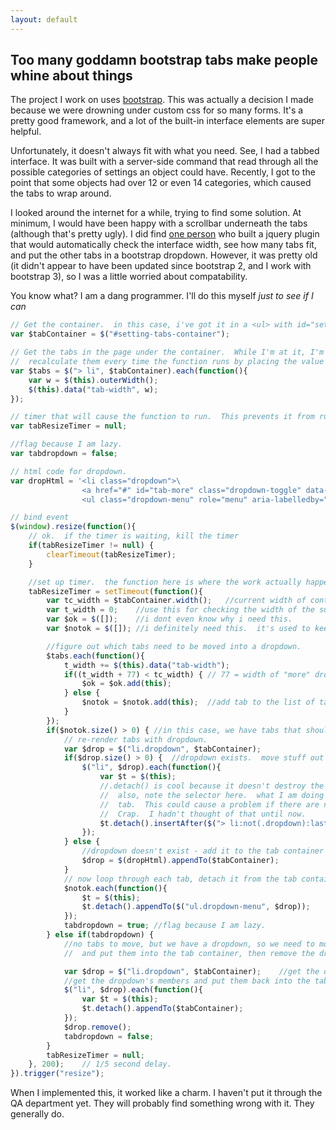 ```yaml
---
layout: default
---
```

## Too many goddamn bootstrap tabs make people whine about things

The project I work on uses <a href="http://getbootstrap.com/" target="_blank">bootstrap</a>.  This was actually a decision I made because we were drowning under custom css for so many forms.  It's a pretty good framework, and a lot of the built-in interface elements are super helpful.

Unfortunately, it doesn't always fit with what you need.  See, I had a tabbed interface.  It was built with a server-side command that read through all the possible categories of settings an object could have.  Recently, I got to the point that some objects had over 12 or even 14 categories, which caused the tabs to wrap around.

I looked around the internet for a while, trying to find some solution.  At minimum, I would have been happy with a scrollbar underneath the tabs (although that's pretty ugly).  I did find <a href="http://www.eyecon.ro/bootstrap-tabdrop/">one person</a> who built a jquery plugin that would automatically check the interface width, see how many tabs fit, and put the other tabs in a bootstrap dropdown.  However, it was pretty old (it didn't appear to have been updated since bootstrap 2, and I work with bootstrap 3), so I was a little worried about compatability.

You know what?  I am a dang programmer.  I'll do this myself _just to see if I can_

```javascript
// Get the container.  in this case, i've got it in a <ul> with id="setting-tabs-container"
var $tabContainer = $("#setting-tabs-container");

// Get the tabs in the page under the container.  While I'm at it, I'm going to initialize the sizes so I don't have to 
//	recalculate them every time the function runs by placing the value in the jQuery.data() of the tab.
var $tabs = $("> li", $tabContainer).each(function(){
	var w = $(this).outerWidth();
	$(this).data("tab-width", w);
});

// timer that will cause the function to run.  This prevents it from running too often while the resize event executes
var tabResizeTimer = null;

//flag because I am lazy.
var tabdropdown = false;

// html code for dropdown.
var dropHtml = '<li class="dropdown">\
				<a href="#" id="tab-more" class="dropdown-toggle" data-toggle="dropdown">More <b class="caret"></b></a>\
				<ul class="dropdown-menu" role="menu" aria-labelledby="tab-more"></ul></li>';

// bind event
$(window).resize(function(){
	// ok.  if the timer is waiting, kill the timer
	if(tabResizeTimer != null) {
		clearTimeout(tabResizeTimer);
	}

	//set up timer.  the function here is where the work actually happens.
	tabResizeTimer = setTimeout(function(){
		var tc_width = $tabContainer.width();	//current width of container.
		var t_width = 0;	//use this for checking the width of the sum of the tab widths.
		var $ok = $([]);	//i dont even know why i need this.
		var $notok = $([]);	//i definitely need this.  it's used to keep references to the tabs we want to move.

		//figure out which tabs need to be moved into a dropdown.
		$tabs.each(function(){
			t_width += $(this).data("tab-width");
			if((t_width + 77) < tc_width) { // 77 = width of "more" dropdown tab.  I am lazy.  I said this already.
				$ok = $ok.add(this);
			} else {
				$notok = $notok.add(this);	//add tab to the list of tabs we need to move.
			}
		});
		if($notok.size() > 0) {	//in this case, we have tabs that should be moved.
			// re-render tabs with dropdown.
			var $drop = $("li.dropdown", $tabContainer);
			if($drop.size() > 0) {	//dropdown exists.  move stuff out of it first.
				$("li", $drop).each(function(){
					var $t = $(this);
					//.detach() is cool because it doesn't destroy the .data() already applied to the tabs.
					//	also, note the selector here.  what I am doing is inserting the tabs after the last non-dropdown
					//	tab.  This could cause a problem if there are no tabs.
					//	Crap.  I hadn't thought of that until now.
					$t.detach().insertAfter($("> li:not(.dropdown):last", $tabContainer));
				});
			} else {
				//dropdown doesn't exist - add it to the tab container
				$drop = $(dropHtml).appendTo($tabContainer);
			}
			// now loop through each tab, detach it from the tab container and re-insert it into the dropdown.
			$notok.each(function(){
				$t = $(this);
				$t.detach().appendTo($("ul.dropdown-menu", $drop));
			});
			tabdropdown = true;	//flag because I am lazy.
		} else if(tabdropdown) {
			//no tabs to move, but we have a dropdown, so we need to move things out of the dropdown
			//	and put them into the tab container, then remove the dropdown.

			var $drop = $("li.dropdown", $tabContainer);	//get the dropdown <li>
			//get the dropdown's members and put them back into the tab container.
			$("li", $drop).each(function(){
				var $t = $(this);
				$t.detach().appendTo($tabContainer);
			});
			$drop.remove();
			tabdropdown = false;
		}
		tabResizeTimer = null;
	}, 200);	// 1/5 second delay.
}).trigger("resize");

```

When I implemented this, it worked like a charm.  I haven't put it through the QA department yet.  They will probably find something wrong with it.  They generally do.

